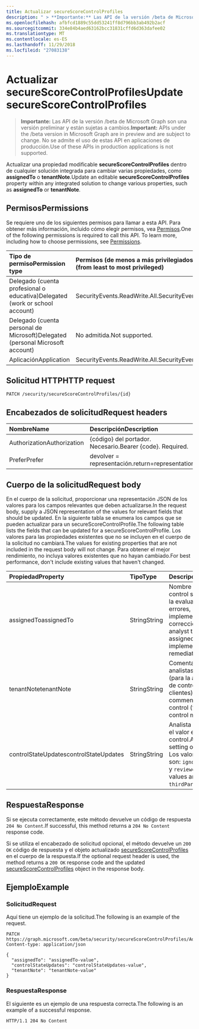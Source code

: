 ```yaml
---
title: Actualizar secureScoreControlProfiles
description: " > **Importante:** Las API de la versión /beta de Microsoft Graph son una versión preliminar y están sujetas a cambios. No se admite el uso de estas API en aplicaciones de producción."
ms.openlocfilehash: afbfcd1889c55dd53241ff8d796bb3ab492b2acf
ms.sourcegitcommit: 334e84b4aed63162bcc31831cffd6d363dafee02
ms.translationtype: MT
ms.contentlocale: es-ES
ms.lasthandoff: 11/29/2018
ms.locfileid: "27083138"
---
```

# <a name="update-securescorecontrolprofiles"></a><span data-ttu-id="5e0e8-104">Actualizar secureScoreControlProfiles</span><span class="sxs-lookup"><span data-stu-id="5e0e8-104">Update secureScoreControlProfiles</span></span>

 > <span data-ttu-id="5e0e8-105">**Importante:** Las API de la versión /beta de Microsoft Graph son una versión preliminar y están sujetas a cambios.</span><span class="sxs-lookup"><span data-stu-id="5e0e8-105">**Important:** APIs under the /beta version in Microsoft Graph are in preview and are subject to change.</span></span> <span data-ttu-id="5e0e8-106">No se admite el uso de estas API en aplicaciones de producción.</span><span class="sxs-lookup"><span data-stu-id="5e0e8-106">Use of these APIs in production applications is not supported.</span></span>

<span data-ttu-id="5e0e8-107">Actualizar una propiedad modificable **secureScoreControlProfiles** dentro de cualquier solución integrada para cambiar varias propiedades, como **assignedTo** o **tenantNote**.</span><span class="sxs-lookup"><span data-stu-id="5e0e8-107">Update an editable **secureScoreControlProfiles** property within any integrated solution to change various properties, such as **assignedTo** or **tenantNote**.</span></span>

## <a name="permissions"></a><span data-ttu-id="5e0e8-108">Permisos</span><span class="sxs-lookup"><span data-stu-id="5e0e8-108">Permissions</span></span>

<span data-ttu-id="5e0e8-p103">Se requiere uno de los siguientes permisos para llamar a esta API. Para obtener más información, incluido cómo elegir permisos, vea [Permisos](/graph/permissions-reference).</span><span class="sxs-lookup"><span data-stu-id="5e0e8-p103">One of the following permissions is required to call this API. To learn more, including how to choose permissions, see [Permissions](/graph/permissions-reference).</span></span>

|<span data-ttu-id="5e0e8-111">Tipo de permiso</span><span class="sxs-lookup"><span data-stu-id="5e0e8-111">Permission type</span></span>      | <span data-ttu-id="5e0e8-112">Permisos (de menos a más privilegiados)</span><span class="sxs-lookup"><span data-stu-id="5e0e8-112">Permissions (from least to most privileged)</span></span>              |
|:--------------------|:---------------------------------------------------------|
|<span data-ttu-id="5e0e8-113">Delegado (cuenta profesional o educativa)</span><span class="sxs-lookup"><span data-stu-id="5e0e8-113">Delegated (work or school account)</span></span> |   <span data-ttu-id="5e0e8-114">SecurityEvents.ReadWrite.All.</span><span class="sxs-lookup"><span data-stu-id="5e0e8-114">SecurityEvents.ReadWrite.All.</span></span>  |
|<span data-ttu-id="5e0e8-115">Delegado (cuenta personal de Microsoft)</span><span class="sxs-lookup"><span data-stu-id="5e0e8-115">Delegated (personal Microsoft account)</span></span> |  <span data-ttu-id="5e0e8-116">No admitida.</span><span class="sxs-lookup"><span data-stu-id="5e0e8-116">Not supported.</span></span>  |
|<span data-ttu-id="5e0e8-117">Aplicación</span><span class="sxs-lookup"><span data-stu-id="5e0e8-117">Application</span></span> | <span data-ttu-id="5e0e8-118">SecurityEvents.ReadWrite.All.</span><span class="sxs-lookup"><span data-stu-id="5e0e8-118">SecurityEvents.ReadWrite.All.</span></span> |

## <a name="http-request"></a><span data-ttu-id="5e0e8-119">Solicitud HTTP</span><span class="sxs-lookup"><span data-stu-id="5e0e8-119">HTTP request</span></span>

<!-- { "blockType": "ignored" } -->

```http
PATCH /security/secureScoreControlProfiles/{id}
```

## <a name="request-headers"></a><span data-ttu-id="5e0e8-120">Encabezados de solicitud</span><span class="sxs-lookup"><span data-stu-id="5e0e8-120">Request headers</span></span>

| <span data-ttu-id="5e0e8-121">Nombre</span><span class="sxs-lookup"><span data-stu-id="5e0e8-121">Name</span></span>       | <span data-ttu-id="5e0e8-122">Descripción</span><span class="sxs-lookup"><span data-stu-id="5e0e8-122">Description</span></span>|
|:-----------|:-----------|
| <span data-ttu-id="5e0e8-123">Authorization</span><span class="sxs-lookup"><span data-stu-id="5e0e8-123">Authorization</span></span>  | <span data-ttu-id="5e0e8-p104">{código} del portador. Necesario.</span><span class="sxs-lookup"><span data-stu-id="5e0e8-p104">Bearer {code}. Required.</span></span>|
|<span data-ttu-id="5e0e8-126">Prefer</span><span class="sxs-lookup"><span data-stu-id="5e0e8-126">Prefer</span></span> | <span data-ttu-id="5e0e8-127">devolver = representación.</span><span class="sxs-lookup"><span data-stu-id="5e0e8-127">return=representation.</span></span> |

## <a name="request-body"></a><span data-ttu-id="5e0e8-128">Cuerpo de la solicitud</span><span class="sxs-lookup"><span data-stu-id="5e0e8-128">Request body</span></span>

<span data-ttu-id="5e0e8-129">En el cuerpo de la solicitud, proporcionar una representación JSON de los valores para los campos relevantes que deben actualizarse.</span><span class="sxs-lookup"><span data-stu-id="5e0e8-129">In the request body, supply a JSON representation of the values for relevant fields that should be updated.</span></span> <span data-ttu-id="5e0e8-130">En la siguiente tabla se enumera los campos que se pueden actualizar para un secureScoreControlProfile.</span><span class="sxs-lookup"><span data-stu-id="5e0e8-130">The following table lists the fields that can be updated for a secureScoreControlProfile.</span></span> <span data-ttu-id="5e0e8-131">Los valores para las propiedades existentes que no se incluyen en el cuerpo de la solicitud no cambiará.</span><span class="sxs-lookup"><span data-stu-id="5e0e8-131">The values for existing properties that are not included in the request body will not change.</span></span> <span data-ttu-id="5e0e8-132">Para obtener el mejor rendimiento, no incluya valores existentes que no hayan cambiado.</span><span class="sxs-lookup"><span data-stu-id="5e0e8-132">For best performance, don't include existing values that haven't changed.</span></span>

| <span data-ttu-id="5e0e8-133">Propiedad</span><span class="sxs-lookup"><span data-stu-id="5e0e8-133">Property</span></span>   | <span data-ttu-id="5e0e8-134">Tipo</span><span class="sxs-lookup"><span data-stu-id="5e0e8-134">Type</span></span> |<span data-ttu-id="5e0e8-135">Descripción</span><span class="sxs-lookup"><span data-stu-id="5e0e8-135">Description</span></span>|
|:---------------|:--------|:----------|
|<span data-ttu-id="5e0e8-136">assignedTo</span><span class="sxs-lookup"><span data-stu-id="5e0e8-136">assignedTo</span></span>|<span data-ttu-id="5e0e8-137">String</span><span class="sxs-lookup"><span data-stu-id="5e0e8-137">String</span></span>|<span data-ttu-id="5e0e8-138">Nombre de la analista el control se asigna a para la evaluación de errores, la implementación o la corrección.</span><span class="sxs-lookup"><span data-stu-id="5e0e8-138">Name of the analyst the control is assigned to for triage, implementation, or remediation.</span></span>|
|<span data-ttu-id="5e0e8-139">tenantNote</span><span class="sxs-lookup"><span data-stu-id="5e0e8-139">tenantNote</span></span>|<span data-ttu-id="5e0e8-140">String</span><span class="sxs-lookup"><span data-stu-id="5e0e8-140">String</span></span>|<span data-ttu-id="5e0e8-141">Comentarios de los analistas en el control (para la administración de control de clientes).</span><span class="sxs-lookup"><span data-stu-id="5e0e8-141">Analyst comments on the control (for customer control management).</span></span>|
|<span data-ttu-id="5e0e8-142">controlStateUpdates</span><span class="sxs-lookup"><span data-stu-id="5e0e8-142">controlStateUpdates</span></span>| <span data-ttu-id="5e0e8-143">String</span><span class="sxs-lookup"><span data-stu-id="5e0e8-143">String</span></span>|<span data-ttu-id="5e0e8-144">Analista controlado por el valor en el control.</span><span class="sxs-lookup"><span data-stu-id="5e0e8-144">Analyst driven setting on the control.</span></span> <span data-ttu-id="5e0e8-145">Los valores posibles son: `ignore`, `thirdParty` y `reviewed`.</span><span class="sxs-lookup"><span data-stu-id="5e0e8-145">Possible values are: `ignore`, `thirdParty`, `reviewed`.</span></span>|


## <a name="response"></a><span data-ttu-id="5e0e8-146">Respuesta</span><span class="sxs-lookup"><span data-stu-id="5e0e8-146">Response</span></span>

<span data-ttu-id="5e0e8-147">Si se ejecuta correctamente, este método devuelve un código de respuesta `204 No Content`.</span><span class="sxs-lookup"><span data-stu-id="5e0e8-147">If successful, this method returns a `204 No Content` response code.</span></span>

<span data-ttu-id="5e0e8-148">Si se utiliza el encabezado de solicitud opcional, el método devuelve un `200 OK` código de respuesta y el objeto actualizado [secureScoreControlProfiles](../resources/securescorecontrolprofiles.md) en el cuerpo de la respuesta.</span><span class="sxs-lookup"><span data-stu-id="5e0e8-148">If the optional request header is used, the method returns a `200 OK` response code and the updated [secureScoreControlProfiles](../resources/securescorecontrolprofiles.md) object in the response body.</span></span>

## <a name="example"></a><span data-ttu-id="5e0e8-149">Ejemplo</span><span class="sxs-lookup"><span data-stu-id="5e0e8-149">Example</span></span>

### <a name="request"></a><span data-ttu-id="5e0e8-150">Solicitud</span><span class="sxs-lookup"><span data-stu-id="5e0e8-150">Request</span></span>

<span data-ttu-id="5e0e8-151">Aquí tiene un ejemplo de la solicitud.</span><span class="sxs-lookup"><span data-stu-id="5e0e8-151">The following is an example of the request.</span></span>
<!-- {
  "blockType": "request",
  "name": "securescorecontrolprofiles_update"
}-->

```http
PATCH https://graph.microsoft.com/beta/security/secureScoreControlProfiles/AdminMFA
Content-type: application/json

{
  "assignedTo": "assignedTo-value",
  "controlStateUpdates": "controlStateUpdates-value",
  "tenantNote": "tenantNote-value"
}
```

### <a name="response"></a><span data-ttu-id="5e0e8-152">Respuesta</span><span class="sxs-lookup"><span data-stu-id="5e0e8-152">Response</span></span>

<span data-ttu-id="5e0e8-153">El siguiente es un ejemplo de una respuesta correcta.</span><span class="sxs-lookup"><span data-stu-id="5e0e8-153">The following is an example of a successful response.</span></span>
<!-- {
  "blockType": "response",
  "truncated": true,
  "@odata.type": "microsoft.graph.secureScoreControlProfiles"
} -->

```http
HTTP/1.1 204 No Content
```




<!-- {
  "type": "#page.annotation",
  "description": "Update secureScoreControlProfiles",
  "keywords": "",
  "section": "documentation",
  "tocPath": ""
}-->
